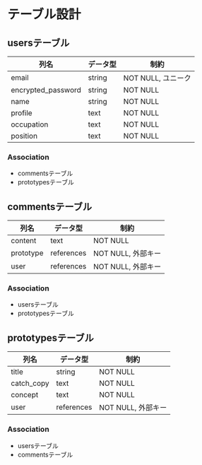 # テーブル設計

## usersテーブル

| 列名                 | データ型     | 制約         |
| -------------------- | ------------ | ------------ |
| email               | string       | NOT NULL, ユニーク |
| encrypted_password | string       | NOT NULL     |
| name                | string       | NOT NULL     |
| profile             | text         | NOT NULL     |
| occupation          | text         | NOT NULL     |
| position            | text         | NOT NULL     |

### Association

- commentsテーブル
- prototypesテーブル

## commentsテーブル

| 列名      | データ型      | 制約         |
| --------- | ------------- | ------------ |
| content   | text          | NOT NULL     |
| prototype | references    | NOT NULL, 外部キー |
| user      | references    | NOT NULL, 外部キー |

### Association

- usersテーブル
- prototypesテーブル

## prototypesテーブル

| 列名        | データ型     | 制約         |
| ----------- | ------------ | ------------ |
| title       | string       | NOT NULL     |
| catch_copy  | text         | NOT NULL     |
| concept     | text         | NOT NULL     |
| user        | references   | NOT NULL, 外部キー |

### Association

- usersテーブル
- commentsテーブル
